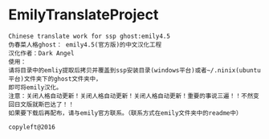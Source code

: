 # EmilyTranslateProject
    Chinese translate work for ssp ghost:emily4.5
    伪春菜人格ghost： emily4.5(官方版)的中文汉化工程
    汉化作者：Dark Angel
    使用：
    请将目录中的emliy提取后拷贝并覆盖到ssp安装目录(windows平台)或者~/.ninix(ubuntu平台)文件夹下的ghost文件夹中，
    即可将emily汉化。
    注意：关闭人格自动更新！关闭人格自动更新！关闭人格自动更新！重要的事说三遍！！不然变回日文版就斯巴达了！！
    如果要下载后再配布，请与emily官方联系。（联系方式在emily文件夹中的readme中）    

    copyleft@2016
